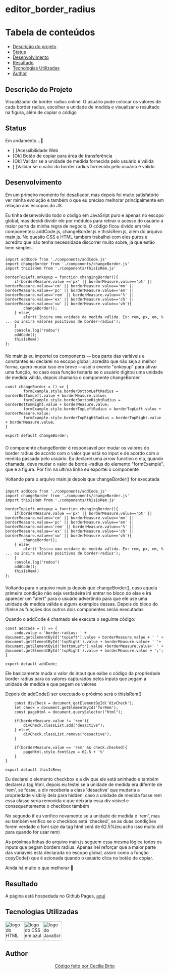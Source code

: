 # editor_border_radius

Tabela de conteúdos
=================
<!--ts-->
   * [Descrição do projeto](#descrição-do-projeto)
   * [Status](#status)
   * [Desenvolvimento](#desenvolvimento)
   * [Resultado](#resultado)
   * [Tecnologias Utilizadas](#tecnologias-utilizadas)
   * [Author](#author)
<!--te-->

## Descrição do Projeto

<p>Visualizador de border radius online. O usuário pode colocar os valores de cada border radius, escolher a unidade de medida e visualizar o resultado na figura, além de copiar o código</p>

## Status

<p>Em andamento...🚀</p>

<ul>
  <li>[ ]Acessibilidade Web</li>
  <li>[Ok] Botão de copiar para área de transferência</li>
  <li>[Ok] Validar se a unidade de medida fornecida pelo usuário é válida </li>
  <li>[ ]Validar se o valor do border radius fornecido pelo usuário é válido</li>
</ul>

## Desenvolvimento 

<p>Em um primeiro momento foi desafiador, mas depois foi muito satisfatório ver minha evolução e também o que eu preciso melhorar principalmente em relação aos escopos do JS.</p>

<p>Eu tinha desenvolvido todo o código em JavaSript puro e apenas no escopo global, mas decidi dividir ele por módulos para retirar o acesso do usuário a maior parte da minha regra de negócio. O código ficou divido em três componentes: addCode.js, changeBorder.js e thisIsRem.js, além do arquivo main.js. No quesito CSS e HTML também trabalhei com eles puros e acredito que não tenha necessidade discorrer muito sobre, já que estão bem simples.</p>

###

```
import addCode from './components/addCode.js'
import changeBorder from './components/changeBorder.js'
import thisIsRem from './components/thisIsRem.js' 

borderTopLeft.onkeyup = function changingBorder(){
    if(borderMeasure.value =='px' || borderMeasure.value=='pt' || borderMeasure.value=='cm' || borderMeasure.value=='mm' || borderMeasure.value=='pc' || borderMeasure.value=='em' || borderMeasure.value=='rem' || borderMeasure.value=='%' || borderMeasure.value=='ex' || borderMeasure.value=='ch' || borderMeasure.value=='vw' || borderMeasure.value=='vh'){
        changeBorder();
    } else{
        alert('Insira uma unidade de medida válida. Ex: rem, px, em, % ... ou insira valores positivos de border-radius');
    }
    console.log("rodou")
    addCode();
    thisIsRem()
};
```
###

<p>No main.js eu importei os components — boa parte das variáveis e constantes eu declarei no escopo global, acredito que não seja a melhor forma, quero mudar isso em breve —usei o evento "onkeyup" para ativar uma função, no caso essa função testaria se o usuário digitou uma unidade de medida válida, depois chamaria o componente changeBorder</p>

```
const changeBorder = () => {
        formExample.style.borderBottomLeftRadius = borderBottomLeft.value + borderMeasure.value;
        formExample.style.borderBottomRightRadius = borderBottomRight.value + borderMeasure.value;
        formExample.style.borderTopLeftRadius = borderTopLeft.value + borderMeasure.value;
        formExample.style.borderTopRightRadius = borderTopRight.value + borderMeasure.value;
}

export default changeBorder;
```

###
<p>O componente changeBorder é responsável por mudar os valores do border radius de acordo com o valor que está no input e de acordo com a medida passada pelo usuário. Eu declarei uma arrow function e ela, quando chamada, deve mudar o valor de borde -radius do elemento "formExample", que é a figura. Por fim na última linha eu exportei o componente</p>

<p>Voltando para o arquivo main.js depois que changeBorder() for executada</p>

###

```
import addCode from './components/addCode.js'
import changeBorder from './components/changeBorder.js'
import thisIsRem from './components/thisIsRem.js' 

borderTopLeft.onkeyup = function changingBorder(){
    if(borderMeasure.value =='px' || borderMeasure.value=='pt' || borderMeasure.value=='cm' || borderMeasure.value=='mm' || borderMeasure.value=='pc' || borderMeasure.value=='em' || borderMeasure.value=='rem' || borderMeasure.value=='%' || borderMeasure.value=='ex' || borderMeasure.value=='ch' || borderMeasure.value=='vw' || borderMeasure.value=='vh'){
        changeBorder();
    } else{
        alert('Insira uma unidade de medida válida. Ex: rem, px, em, % ... ou insira valores positivos de border-radius');
    }
    console.log("rodou")
    addCode();
    thisIsRem()
};
```
###

<p>Voltando para o arquivo main.js depois que changeBorder(), caso aquela primeira condição não seja verdadeira irá entrar no bloco do else e irá aparecer um "alert" para o usuário advertindo para que ele use uma unidade de medida válida e alguns exemplos dessas. Depois do bloco do if/else as funções dos outros dois componentes serão executadas </p>

<p>Quando o addCode é chamado ele executa o seguinte código:</p>

```
const addCode = () => {
    code.value = 'border-radius: ' +  document.getElementById('topLeft').value + borderMeasure.value + ' ' + document.getElementById('topRight').value + borderMeasure.value+ ' '+ document.getElementById('bottomLeft').value +borderMeasure.value+' ' + document.getElementById('topRight').value + borderMeasure.value + ';';
}

export default addCode;
```
<p>Ele basicamente muda o valor do input que exibe o código da propriedade border radius para os valores capturados pelos inputs que pegam a unidade de medida e que pegam os valores</p>

<p>Depois do addCode() ser executado o próximo será o thisIsRem()</p>

````
    const divCheck = document.getElementById('divCheck');
    let check = document.getElementById('forRem');
    const pageHtml = document.querySelector("html");

    if(borderMeasure.value != 'rem'){
        divCheck.classList.add("desactive");
    } else{
        divCheck.classList.remove("desactive");
    }

    if(borderMeasure.value == 'rem' && check.checked){
        pageHtml.style.fontSize = 62.5 + '%'
    }
}

export default thisIsRem;
````

<p>Eu declarei o elemento checkbox e a div que ele está aninhado e também declarei a tag html, depois eu testei se a unidade de medida era difernte de 'rem', se fosse, a div receberia a class 'desactive' que mudaria a propriedade visibily dela para hidden, caso a unidade de medida fosse rem essa classe seria removida o que deixaria essa div visível e consequentemente o checkbox também</>
  
<p>No segundo if eu verifico novamente se a unidade de medida é 'rem', mas eu também verifico se o checkbox está 'checked', se as duas condições forem verdade o font size da tag html será de 62.5%(eu acho isso muito útil para quando for usar rem)</p>
  
<p>As próximas linhas do arquivo main.js seguem essa mesma lógica todos os inputs que pegam borders radius. Apenas irei reforçar que a maior parte das variáveis está declarada no escopo global, assim como a função copyCode() que é acionada quando o usuário clica no botão de copiar. </p>

<p>Ainda há muito o que melhorar 🚀</p>

## Resultado

<p>A página está hospedada no Github Pages, <a href='https://cecilia-brito.github.io/loading_bar/'>aqui</a></p>

## Tecnologias Utilizadas
<a href='https://developer.mozilla.org/pt-BR/docs/Web/HTML'><img src="https://cdn.jsdelivr.net/gh/devicons/devicon/icons/html5/html5-original.svg" alt='logo do HTML em laranja' width ='60' height='60'/></a><a href='https://developer.mozilla.org/pt-BR/docs/Web/CSS'><img src="https://cdn.jsdelivr.net/gh/devicons/devicon/icons/css3/css3-original.svg" alt='logo do CSS em azul'  width ='60' height='60'/></a><a href='https://developer.mozilla.org/pt-BR/docs/Web/JavaScript'><img src="https://cdn.jsdelivr.net/gh/devicons/devicon/icons/javascript/javascript-original.svg" alt='logo do JavaScript em amarelo'  width ='60' height='60' /></a>


## Author

<p align='center'><a href="https://www.linkedin.com/in/cec%C3%ADlia-brito-santos-a22193170/">Código feito por Cecília Brito</a></p>
